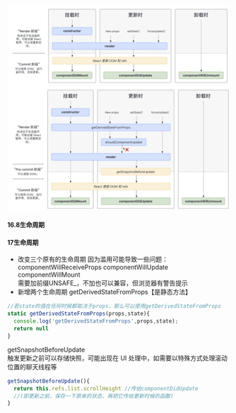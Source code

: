 ![a](./img/3.png)
![a](./img/4.png)
#### 16.8生命周期
#### 17生命周期
- 改变三个原有的生命周期
因为滥用可能导致一些问题：componentWillReceiveProps componentWillUpdate componentWillMount    
需要加前缀UNSAFE_，不加也可以兼容，但浏览器有警告提示   
- 新增两个生命周期
getDerivedStateFromProps【是静态方法】
```js
//若state的值在任何时候都取决于props，那么可以使用getDerivedStateFromProps
static getDerivedStateFromProps(props,state){
  console.log('getDerivedStateFromProps',props,state);
  return null
}
```
getSnapshotBeforeUpdate   
触发更新之前可以存储快照，可能出现在 UI 处理中，如需要以特殊方式处理滚动位置的聊天线程等      
```js
getSnapshotBeforeUpdate(){
  return this.refs.list.scrollHeight //传给componentDidUpdate
  //(即更新之前，保存一下原来的状态，再把它传给更新时候的函数)
}
```
